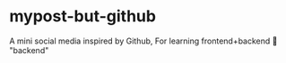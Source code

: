 # mypost-but-github
A mini social media inspired by Github, For learning frontend+backend 🚀
"backend" 
